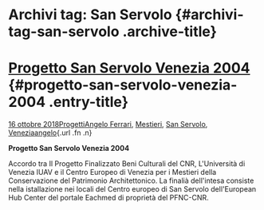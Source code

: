 Archivi tag: San Servolo {#archivi-tag-san-servolo .archive-title}
========================

[Progetto San Servolo Venezia 2004](index52fb.html?p=1644) {#progetto-san-servolo-venezia-2004 .entry-title}
====

[16 ottobre 2018](index52fb.html?p=1644 "Permalink a Progetto San Servolo Venezia 2004")[Progetti](index0b40.html?cat=9)[Angelo Ferrari](indexdddd.html?tag=angelo-ferrari), [Mestieri](index49dd.html?tag=mestieri), [San Servolo](indexb899.html?tag=san-servolo), [Venezia](index05f5.html?tag=venezia)[angelo](indexcd64.html?author=1 "Vedi tutti gli articoli di angelo"){.url .fn .n}

**Progetto San Servolo Venezia 2004**

Accordo tra Il Progetto Finalizzato Beni Culturali del CNR, L'Università di  Venezia IUAV e il Centro Europeo di Venezia per i Mestieri della Conservazione del Patrimonio Architettonico. La finalià dell'intesa consiste nella istallazione nei locali del Centro europeo di San Servolo dell'European Hub Center del portale Eachmed di proprietà del PFNC-CNR.

